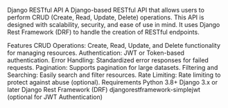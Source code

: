 Django RESTful API
A Django-based RESTful API that allows users to perform CRUD (Create, Read, Update, Delete) operations. This API is designed with scalability, security, and ease of use in mind. It uses Django Rest Framework (DRF) to handle the creation of RESTful endpoints.

Features
CRUD Operations: Create, Read, Update, and Delete functionality for managing resources.
Authentication: JWT or Token-based authentication.
Error Handling: Standardized error responses for failed requests.
Pagination: Supports pagination for large datasets.
Filtering and Searching: Easily search and filter resources.
Rate Limiting: Rate limiting to protect against abuse (optional).
Requirements
Python 3.8+
Django 3.x or later
Django Rest Framework (DRF)
djangorestframework-simplejwt (optional for JWT Authentication)
